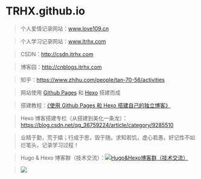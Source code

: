 # TRHX.github.io

> 个人爱情记录网站：www.love109.cn

> 个人学习记录网站：www.itrhx.com

> CSDN：http://csdn.itrhx.com

> 博客园：http://cnblogs.itrhx.com

> 知乎：https://www.zhihu.com/people/tan-70-56/activities

> 网站使用 [Github Pages](https://pages.github.com/) 和 [Hexo](https://hexo.io/) 搭建而成

> 搭建教程：[《使用 Github Pages 和 Hexo 搭建自己的独立博客》](https://www.itrhx.com/2018/08/15/A02-hexo-blog/)

> Hexo 博客搭建专栏（从搭建到美化一条龙）：https://blog.csdn.net/qq_36759224/article/category/9285510

> 业精于勤，荒于嬉；行成于思，毁于随。求知若饥，虚心若愚，好记性不如烂笔头，记录学习过程！

> Hugo & Hexo 博客群（技术交流）：<a target="_blank" href="//shang.qq.com/wpa/qunwpa?idkey=83ec31083cd72bfc7a55a8a38e16aff66e5ea71b296462ff11454523ce71488a"><img border="0" src="http://pub.idqqimg.com/wpa/images/group.png" alt="Hugo&amp;Hexo博客群（技术交流）" title="Hugo&amp;Hexo博客群（技术交流）"></a>

> ![](https://cdn.jsdelivr.net/gh/TRHX/CDN-for-itrhx.com@2.0.5/images/group.png)
